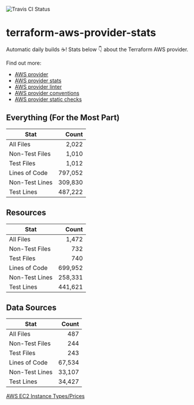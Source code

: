 ![Travis CI Status](https://travis-ci.org/YakDriver/terraform-aws-provider-stats.svg?branch=main)
# terraform-aws-provider-stats

Automatic daily builds :coffee:! Stats below :point_down: about the Terraform AWS provider.

Find out more:
* [AWS provider](https://github.com/terraform-providers/terraform-provider-aws)
* [AWS provider stats](https://github.com/YakDriver/terraform-aws-provider-stats)
* [AWS provider linter](https://github.com/terraform-providers/terraform-provider-aws/tree/master/awsproviderlint)
* [AWS provider conventions](https://github.com/YakDriver/terraform-aws-conventions)
* [AWS provider static checks](https://github.com/YakDriver/terraform-aws-provider-static-checks)



## Everything (For the Most Part)

|  Stat  |  Count  |
| ------------- | -------------: |
|  All Files  |  2,022  |
|  Non-Test Files  |  1,010  |
|  Test Files  |  1,012  |
|  Lines of Code  |  797,052  |
|  Non-Test Lines  |  309,830  |
|  Test Lines  |  487,222  |



## Resources

|  Stat  |  Count  |
| ------------- | -------------: |
|  All Files  |  1,472  |
|  Non-Test Files  |  732  |
|  Test Files  |  740  |
|  Lines of Code  |  699,952  |
|  Non-Test Lines  |  258,331  |
|  Test Lines  |  441,621  |



## Data Sources

|  Stat  |  Count  |
| ------------- | -------------: |
|  All Files  |  487  |
|  Non-Test Files  |  244  |
|  Test Files  |  243  |
|  Lines of Code  |  67,534  |
|  Non-Test Lines  |  33,107  |
|  Test Lines  |  34,427  |




[AWS EC2 Instance Types/Prices](https://github.com/YakDriver/aws-ec2-instance-types)
